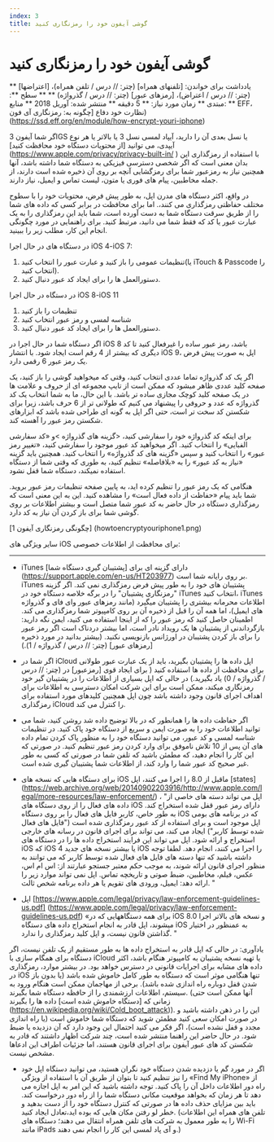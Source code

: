```yaml
---
index: 3
title: گوشی آیفون خود را رمزنگاری کنید
---
```

گوشی آیفون خود را رمزنگاری کنید
===========================

** یادداشت برای خواندن: [تلفنهای همراه] (چتر: // درس / تلفن همراه)، [اعتراضها] (چتر: // درس / اعتراض)، [رمزهای عبور] (چتر: // درس / گذرواژه) **
** سطح **: مبتدی
** زمان مورد نیاز: ** 5 دقیقه
** منتشر شده: آوریل 2018
** منابع: ** EFF، نظارت خود دفاع [چگونه به: رمزنگاری آی فون) (https://ssd.eff.org/en/module/how-encrypt-youri-iphone)

اگر شما آیفون 3GS یا نسل بعدی آن را دارید، آیپاد لمسی نسل 3 یا بالاتر یا هر نوع آیپدی، می توانید [از محتویات دستگاه خود محافظت کنید] (https://www.apple.com/privacy/privacy-built-in/ ) با استفاده از رمزگذاری این بدان معنی است که اگر شخصی دسترسی فیزیکی به دستگاه شما داشته باشد، آنها همچنین نیاز به رمزعبور شما برای رمزگشایی آنچه بر روی آن ذخیره شده است دارند، از جمله مخاطبین، پیام های فوری یا متون، لیست تماس و ایمیل، نیاز دارند.

در واقع، اکثر دستگاه های مدرن اپل، به طور پیش فرض، محتویات خود را  با سطوح مختلف حفاظتی رمزگذاری می کنند،. اما برای محافظت در برابر کسی که داده های شما را از طریق سرقت دستگاه شما به دست آورده است، شما باید این رمزگذاری را به یک عبارت عبور یا کد که فقط شما می دانید، مرتبط کنید. برای راهنمایی در مورد چگونگی انجام این کار، مطلب زیر را ببینید.

در دستگاه های در حال اجرا iOS 4-iOS 7:

1.  تنظیمات عمومی را باز کنید و عبارت عبور را انتخاب کنید(یا iTouch & Passcode را انتخاب کنید).
2.  دستورالعمل ها را برای ایجاد کد عبور دنبال کنید.

در دستگاه در حال اجرا iOS 8-iOS 11

1.  تنظیمات را باز کنید
2.  شناسه لمسی و رمز عبور انتخاب کنید
3.  دستورالعمل ها را برای ایجاد کد عبور دنبال کنید.

اگر دستگاه شما در حال اجرا در iOS 8 باشد، رمز عبور ساده را غیرفعال کنید تا کد دیگری که بیشتر از 4 رقم است ایجاد شود. با انتشار iOS 9، اپل به صورت پیش فرض یک رمز عبور 6 رقمی دارد.

اگر یک کد گذرواژه تماما عددی انتخاب کنید، وقتی که میخواهید گوشی را باز کنید، یک صفحه کلید عددی ظاهر میشود که ممکن است  از تایپ مجموعه ای از حروف و علامت ها در یک صفحه کلید کوچک مجازی ساده تر باشد. با این حال، ما به شما انتخاب یک کد گذرواژه که عدد و حروفی را پیشنهاد می کنیم که طولانی تر از 6 حرف باشد، زیرا برای شکستن کد سخت تر است، حتی اگر اپل به گونه ای طراحی شده باشد که ابزارهای شکستن رمز عبور را آهسته کند.

برای اینکه کد گذرواژه خود را سفارشی کنید، <گزینه های گذرواژه >و «کد سفارشی الفبایی» را انتخاب کنید. اگر میخواهید کد عبور موجود را سفارشی کنید، «تغییر رمز عبور» را انتخاب کنید و سپس «گزینه های کد گذرواژه» را انتخاب کنید. همچنین باید گزینه «نیاز به کد عبور» را به «بلافاصله» تنظیم کنید، به طوری که وقتی شما از دستگاه استفاده نمیکند، دستگاه شما قفل نشود.

هنگامی که یک رمز عبور را تنظیم کرده اید، به پایین صفحه تنظیمات رمز عبور بروید. شما باید پیام «حفاظت از داده فعال است» را مشاهده کنید. این به این معنی است که رمزگذاری دستگاه در حال حاضر به کد عبور شما متصل است و بیشتر اطلاعات بر روی گوشی شما برای باز کردن آن نیاز به کد دارد.

[چگونگی رمزنگاری آیفون 1] (howtoencryptyouriphone1.png)



سایر ویژگی های iOS برای محافظت از اطلاعات خصوصی:
-------------------------------------------------- -------------------------------------------------- ----------------

*   iTunes دارای گزینه ای برای [پشتیبان گیری دستگاه شما] (https://support.apple.com/en-us/HT203977) بر روی رایانه شما است. iTunes پشتیبان های خود را به طور پیش فرض رمزگذاری نمی کند. اگر گزینه "رمزنگاری پشتیبان" را در برگه خلاصه دستگاه خود در iTunes انتخاب کنید، iTunes اطلاعات محرمانه بیشتری را پشتیبان میگیرد (مانند رمزهای عبور وای فای و گذرواژه های ایمیل)، اما همه آن را قبل از ذخیره آن بر روی کامپیوتر شما رمزگذاری می کند. اطمینان حاصل کنید که رمز عبور را که از اینجا استفاده می کنید، ایمن نگه دارید: بازگرداندنی از پشتیبان ها یک رویداد نادر است، اما بیشتر دردناک است اگر رمز عبور را برای باز کردن پشتیبان در اورژانس بازنویسی نکنید. (بیشتر بدانید در مورد ذخیره [رمزهای عبور] (چتر: // درس / گذرواژه / 1).)

*   اگر شما در iCloud اپل داده ها را پشتیبان بگیرید، باید از یک عبارت عبور طولانی برای محافظت از داده ها استفاده کنید ( برای ایجاد قوی [رمزعبور] در (چتر: // درس / گذرواژه / 0) یاد بگیرید.) در حالی که اپل بسیاری از اطلاعات را در پشتیبان گیر خود رمزنگاری میکند، ممکن است برای این شرکت امکان دسترسی به اطلاعات برای اهداف اجرای قانون وجود داشته باشد چون اپل همچنین کلیدهای مورد استفاده برای رمزگذاری iCloud را کنترل می کند.

*   اگر حفاظت داده ها را همانطور که در بالا توضیح داده شد روشن کنید، شما می توانید اطلاعات خود را به صورت ایمن و سریع از دستگاه خود پاک کنید. در تنظیمات شناسه لمسی و کد عبور، می توانید دستگاه خود را به منظور پاک کردن تمام داده های آن پس از 10 تلاش ناموفق برای وارد کردن رمز عبور تنظیم کنید. در صورتی که این کار را انجام دهید، که مطمئن باشید که تلفن شما در صورتی که کسی به طور غیر صحیح کد عبور شما را وارد کند، از اطلاعات شما پشتیبان گیری شده است.

*   برای دستگاه هایی که نسخه های iOS ماقبل از 8.0 را اجرا می کنند، اپل [states] (https://web.archive.org/web/20140902203916/http://www.apple.com/legal/more-resources/law-enforcement/) ، "اپل می تواند دسته های خاصی از داده های فعال را از روی دستگاه های iOS دارای رمز عبور قفل شده استخراج کند. به طور خاص، کاربر فایل های فعال را بر روی دستگاه iOS که در برنامه های بومی اپل موجود است و برای استفاده از کد عبور رمزگذاری شده است ("فایل های فعال شده توسط کاربر") ایجاد می کند، می تواند برای اجرای قانون در رسانه های خارجی استخراج و ارائه شود. اپل می تواند این فرایند استخراج داده ها را در دستگاه های iOS که iOS 4 یا بیشتر نسخه های جدید iOS را اجرا می کنند، انجام دهد. لطفا توجه داشته باشید که تنها دسته های فایل های فعال شده توسط کاربر که می توانند به منظور اجرای قانون ارائه شوند، به موجب حکم معتبر جستجو عبارتند از: اس ام اس، عکس، فیلم، مخاطبین، ضبط صوتی و تاریخچه تماس. اپل نمی تواند موارد زیر را ارائه دهد: ایمیل، ورودی های تقویم یا هر داده برنامه شخص ثالث. "

*   اپل [https://www.apple.com/legal/privacy/law-enforcement-guidelines-us.pdf] (https://www.apple.com/legal/privacy/law-enforcement-guidelines-us.pdf)  «برای همه دستگاههایی که در iOS 8.0 و نسخه های بالاتر اجرا میشوند، اپل قادر به انجام استخراج داده های دستگاه iOS به عمنظور در اختیار گذاشتن قانون نیست، و اپل کلید رمزگذاری را ندارد. "

یادآوری: در حالی که اپل قادر به استخراج داده ها به طور مستقیم از یک تلفن نیست، اگر دستگاه برای همگام سازی با iCloud یا تهیه نسخه پشتیبان به کامپیوتر هنگام باشد، اکثر داده های مشابه برای اجرایات قانونی در دسترس خواهد بود. در بیشتر موارد، رمزگذاری در iOS تنها هنگامی موثر است که دستگاه به طور کامل خاموش شده باشد (یا بدون باز شدن قفل دوباره راه اندازی شده باشد). برخی از مهاجمان ممکن است هنگام ورود به سیستم، اطلاعات ارزشمندی را از حافظه دستگاه شما بگیرند. (آنها ممکن است حتی زمانی که [دستگاه خاموش شده است] داده ها را بگیرند (https://en.wikipedia.org/wiki/Cold_boot_attack)). این را در ذهن داشته باشید و در صورت امکان سعی کنید مطمئن شوید که دستگاه شما خاموش است (یا راه اندازی مجدد و قفل نشده است)، اگر فکر می کنید احتمال این وجود دارد که آن دزدیده یا ضبط شود. در حال حاضر این راهنما منتشر شده است، چند شرکت اظهار داشتند که قادر به شکستن کد های عبور آیفون برای اجرای قانون هستند، اما جزئیات اطراف این ادعاها مشخص نیست.

*   اگر در مورد گم یا دزدیده شدن دستگاه خود نگران هستید، می توانید دستگاه اپل خود را نیز تنظیم کنید تا بتوان از طریق آن با استفاده از ویژگی «Find My iPhone» از راه دور اطلاعات داخل آن را پاک کنید. توجه داشته باشید که این امر به اپل اجازه می دهد تا هر زمان که بخواهد موقعیت مکانی دستگاه شما را از راه دور درخواست کند. باید بین مزایای حذف داده ها در صورتی که کنترل دستگاه خود را از دست بدهید و خطر لو رفتن مکان هایی که بوده اید،تعادل ایجاد کنید. (تلفن های همراه این اطلاعات را به طور معمول به شرکت های تلفن همراه انتقال می دهند؛ دستگاه های Wi-Fi مانند iPads و آی پاد لمسی این کار را انجام نمی دهند.)